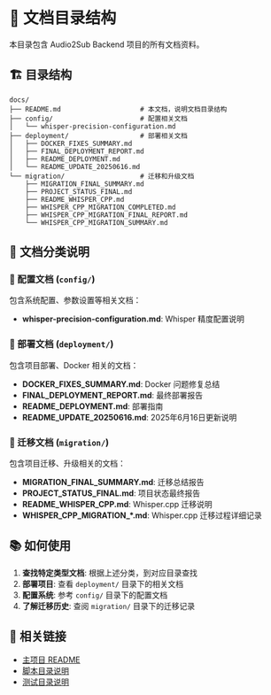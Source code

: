 # 📁 文档目录结构

本目录包含 Audio2Sub Backend 项目的所有文档资料。

## 🏗️ 目录结构

```
docs/
├── README.md                    # 本文档，说明文档目录结构
├── config/                      # 配置相关文档
│   └── whisper-precision-configuration.md
├── deployment/                  # 部署相关文档
│   ├── DOCKER_FIXES_SUMMARY.md
│   ├── FINAL_DEPLOYMENT_REPORT.md
│   ├── README_DEPLOYMENT.md
│   └── README_UPDATE_20250616.md
└── migration/                   # 迁移和升级文档
    ├── MIGRATION_FINAL_SUMMARY.md
    ├── PROJECT_STATUS_FINAL.md
    ├── README_WHISPER_CPP.md
    ├── WHISPER_CPP_MIGRATION_COMPLETED.md
    ├── WHISPER_CPP_MIGRATION_FINAL_REPORT.md
    └── WHISPER_CPP_MIGRATION_SUMMARY.md
```

## 📖 文档分类说明

### 🔧 配置文档 (`config/`)
包含系统配置、参数设置等相关文档：
- **whisper-precision-configuration.md**: Whisper 精度配置说明

### 🚀 部署文档 (`deployment/`)
包含项目部署、Docker 相关的文档：
- **DOCKER_FIXES_SUMMARY.md**: Docker 问题修复总结
- **FINAL_DEPLOYMENT_REPORT.md**: 最终部署报告
- **README_DEPLOYMENT.md**: 部署指南
- **README_UPDATE_20250616.md**: 2025年6月16日更新说明

### 🔄 迁移文档 (`migration/`)
包含项目迁移、升级相关的文档：
- **MIGRATION_FINAL_SUMMARY.md**: 迁移总结报告
- **PROJECT_STATUS_FINAL.md**: 项目状态最终报告
- **README_WHISPER_CPP.md**: Whisper.cpp 迁移说明
- **WHISPER_CPP_MIGRATION_*.md**: Whisper.cpp 迁移过程详细记录

## 📚 如何使用

1. **查找特定类型文档**: 根据上述分类，到对应目录查找
2. **部署项目**: 查看 `deployment/` 目录下的相关文档
3. **配置系统**: 参考 `config/` 目录下的配置文档
4. **了解迁移历史**: 查阅 `migration/` 目录下的迁移记录

## 🔗 相关链接

- [主项目 README](../README.md)
- [脚本目录说明](../scripts/README.md)
- [测试目录说明](../tests/README.md)
